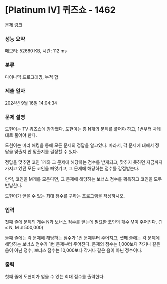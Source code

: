 # [Platinum IV] 퀴즈쇼 - 1462 

[문제 링크](https://www.acmicpc.net/problem/1462) 

### 성능 요약

메모리: 52680 KB, 시간: 112 ms

### 분류

다이나믹 프로그래밍, 누적 합

### 제출 일자

2024년 9월 16일 14:04:34

### 문제 설명

<p>도현이는 TV 퀴즈쇼에 참가했다. 도현이는 총 N개의 문제를 풀어야 하고, 1번부터 차례대로 풀어야 한다.</p>

<p>도현이는 미리 해킹을 통해 모든 문제의 정답을 알고있다. 따라서, 각 문제에 대해서 정답을 맞출지 안 맞출지를 결정할 수 있다.</p>

<p>정답을 맞추면 코인 1개와 그 문제에 해당하는 점수를 받게되고, 맞추지 못하면 지금까지 가지고 있던 모든 코인을 빼앗기고, 그 문제에 해당하는 점수를 감점받는다. </p>

<p>만약, 코인을 M개를 모은다면, 그 문제에 해당하는 보너스 점수를 획득하고 코인을 모두 반납한다.</p>

<p>도현이가 얻을 수 있는 최대 점수를 구하는 프로그램을 작성하시오.</p>

### 입력 

 <p>첫째 줄에 문제의 개수 N과 보너스 점수를 얻는데 필요한 코인의 개수 M이 주어진다. (1 ≤ N, M ≤ 500,000)</p>

<p>둘째 줄에는 각 문제에 해당하는 점수가 1번 문제부터 주어지고, 셋째 줄에는 각 문제에 해당하는 보너스 점수가 1번 문제부터 주어진다. 문제의 점수는 1,000보다 작거나 같은 음이 아닌 정수, 보너스 점수는 10,000보다 작거나 같은 음이 아닌 정수이다.</p>

### 출력 

 <p>첫째 줄에 도현이가 얻을 수 있는 최대 점수를 출력한다.</p>

